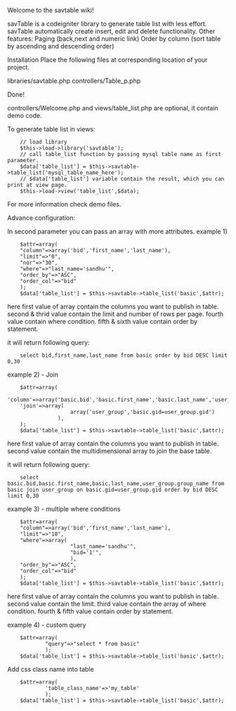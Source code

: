 Welcome to the savtable wiki!

savTable is a codeigniter library to generate table list with less effort.
savTable automatically create insert, edit and delete functionality.
Other features:
Paging (back,next and numeric link)
Order by column (sort table by ascending and descending order)

Installation
Place the following files at corresponding location of your project.

libraries/savtable.php 
controllers/Table_p.php 

Done!

controllers/Welcome.php and views/table_list.php are optional, it contain demo code.


To generate table list in views:

		// load library
		$this->load->library('savtable');
		// call table_list function by passing mysql table name as first parameter.
		$data['table_list'] = $this->savtable->table_list('mysql_table_name_here');
		// $data['table_list'] variable contain the result, which you can print at view page.
		$this->load->view('table_list',$data);


For more information check demo files.



Advance configuration:

In second parameter you can pass an array with more attributes.
example 1) 


		$attr=array(
		"column"=>array('bid','first_name','last_name'),
		"limit"=>"0",
		"nor"=>"30",
		"where"=>"last_name='sandhu'",
		"order_by"=>"ASC",
		"order_col"=>"bid"
		);
		$data['table_list'] = $this->savtable->table_list('basic',$attr);

		
here first value of array contain the columns you want to publish in table.
second & thrid value contain the limit and number of rows per page.	
fourth value contain where condition.
fifth & sixth value contain order by statement.

it will return following query:

		select bid,first_name,last_name from basic order by bid DESC limit 0,30





example 2) - Join


		$attr=array(
		'column'=>array('basic.bid','basic.first_name','basic.last_name','user_group.group_name'),
		'join'=>array(
						array('user_group','basic.gid=user_group.gid')
					),
		);
		$data['table_list'] = $this->savtable->table_list('basic',$attr);

		
here first value of array contain the columns you want to publish in table.
second value contain the multidimensional array to join the base table.		

it will return following query:

		select basic.bid,basic.first_name,basic.last_name,user_group.group_name from basic join user_group on basic.gid=user_group.gid order by bid DESC limit 0,30



example 3) - multiple where conditions


		$attr=array(
		"column"=>array('bid','first_name','last_name'),
		"limit"=>"10",
		"where"=>array(
						"last_name='sandhu'",
						"bid='1'",
						),
		"order_by"=>"ASC",
		"order_col"=>"bid"
		);
		$data['table_list'] = $this->savtable->table_list('basic',$attr);

here first value of array contain the columns you want to publish in table.
second value contain the limit.	
third value contain the array of where condition.
fourth & fifth value contain order by statement.


example 4) - custom query


		$attr=array(
				"query"=>"select * from basic"
				);
		$data['table_list'] = $this->savtable->table_list('basic',$attr);



Add css class name into table


		$attr=array(
				'table_class_name'=>'my_table'
				);
		$data['table_list'] = $this->savtable->table_list('basic',$attr);




